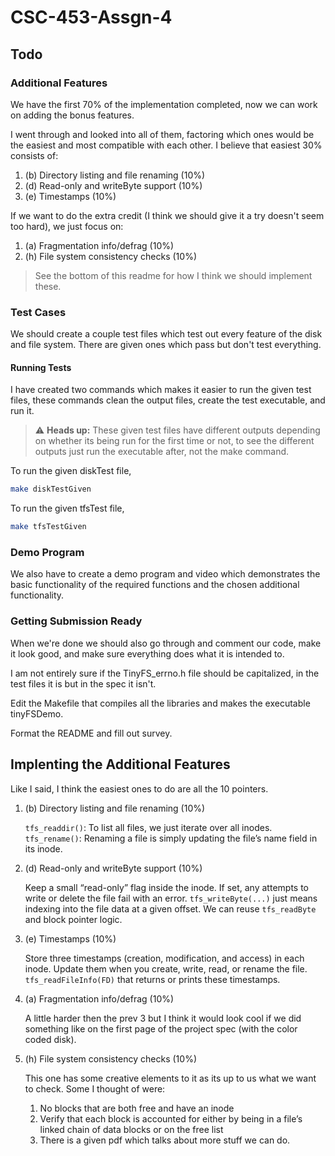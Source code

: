 # CSC-453-Assgn-4

## Todo

### Additional Features

We have the first 70% of the implementation completed, now we can work on adding the bonus features.

I went through and looked into all of them, factoring which ones would be the easiest and most compatible with each other. I believe that easiest 30% consists of:
1. (b) Directory listing and file renaming (10%)
2. (d) Read-only and writeByte support (10%)
3. (e) Timestamps (10%)

If we want to do the extra credit (I think we should give it a try doesn't seem too hard), we just focus on:
1. (a) Fragmentation info/defrag (10%)
2. (h) File system consistency checks (10%)

> See the bottom of this readme for how I think we should implement these.

### Test Cases
We should create a couple test files which test out every feature of the disk and file system. There are given ones which pass but don't test everything.

#### Running Tests

I have created two commands which makes it easier to run the given test files, these commands clean the output files, create the test executable, and run it. 

 > ⚠️ **Heads up:** These given test files have different outputs depending on whether its being run for the first time or not, to see the different outputs just run the executable after, not the make command.

To run the given diskTest file,
```bash
make diskTestGiven
```
To run the given tfsTest file,
```bash
make tfsTestGiven
```

### Demo Program
We also have to create a demo program and video which demonstrates the basic functionality of the required functions and the chosen additional functionality. 

### Getting Submission Ready
When we're done we should also go through and comment our code, make it look good, and make sure everything does what it is intended to.

I am not entirely sure if the TinyFS_errno.h file should be capitalized, in the test files it is but in the spec it isn't.

Edit the Makefile that compiles all the libraries and makes the executable tinyFSDemo.

Format the README and fill out survey.

## Implenting the Additional Features
Like I said, I think the easiest ones to do are all the 10 pointers.

1. (b) Directory listing and file renaming (10%)

    `tfs_readdir()`: To list all files, we just iterate over all inodes. 
    `tfs_rename()`: Renaming a file is simply updating the file’s name field in its inode.

2. (d) Read-only and writeByte support (10%)

    Keep a small “read-only” flag inside the inode. If set, any attempts to write or delete the file fail with an error.
    `tfs_writeByte(...)` just means indexing into the file data at a given offset. We can reuse `tfs_readByte` and block pointer logic.

3. (e) Timestamps (10%)

    Store three timestamps (creation, modification, and access) in each inode. Update them when you create, write, read, or rename the file.
    `tfs_readFileInfo(FD)` that returns or prints these timestamps.

4. (a) Fragmentation info/defrag (10%)

    A little harder then the prev 3 but I think it would look cool if we did something like on the first page of the project spec (with the color coded disk).

5. (h) File system consistency checks (10%)

    This one has some creative elements to it as its up to us what we want to check. Some I thought of were:
    1. No blocks that are both free and have an inode
    2. Verify that each block is accounted for either by being in a file’s linked chain of data blocks or on the free list
    3. There is a given pdf which talks about more stuff we can do.